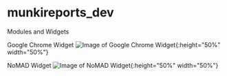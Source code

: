 # munkireports_dev
Modules and Widgets

Google Chrome Widget
![Image of Google Chrome Widget](https://github.com/djquazzi/munkireports_dev/blob/master/misc_files/google_chrome.png){:height="50%" width="50%"}


NoMAD Widget
![Image of NoMAD Widget](https://github.com/djquazzi/munkireports_dev/blob/master/misc_files/nomad.png){:height="50%" width="50%"}
